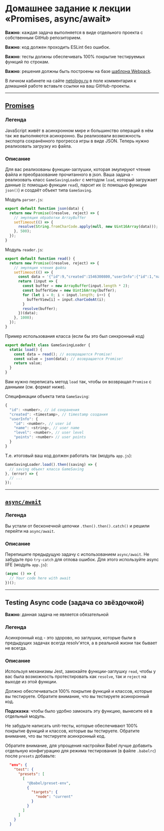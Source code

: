 # Домашнее задание к лекции «Promises, async/await»

**Важно**: каждая задача выполняется в виде отдельного проекта с собственным GitHub репозиторием.

**Важно**: код должен проходить ESLint без ошибок.

**Важно**: тесты должны обеспечивать 100% покрытие тестируемых функций по строкам.

**Важно**: решения должны быть построены на базе [шаблона Webpack](/ci-template).

В личном кабинете на сайте [netology.ru](http://netology.ru/) в поле комментария к домашней работе вставьте ссылки на ваш GitHub-проекты.

---

## [Promises](./src/js/__tests__/game_promise.test.js)

### Легенда

JavaScript живёт в асинхронном мире и большинство операций в нём так же выполняются асинхронно. Вы реализовали возможность экспорта сохранённого прогресса игры в виде JSON. Теперь нужно реализовать загрузку из файла.

### Описание

Для вас реализованы функции-заглушки, которая эмулируют чтение файла и преобразование прочитанного в json. Ваша задача - реализовать класс `GameSavingLoader` с методом `load`, который загружает данные (с помощью функции `read`), парсит их (с помощью функции `json()`) и создаёт объект типа `GameSaving`.

Модуль `parser.js`:
```javascript
export default function json(data) {
  return new Promise((resolve, reject) => {
    // эмуляция обработки ArrayBuffer
    setTimeout(() => {
      resolve(String.fromCharCode.apply(null, new Uint16Array(data)));
    }, 500);
  });
}
```

Модуль `reader.js`:
```javascript
export default function read() {
  return new Promise((resolve, reject) => {
    // эмуляция чтения файла
    setTimeout(() => {
      const data = '{"id":9,"created":1546300800,"userInfo":{"id":1,"name":"Hitman","level":10,"points":2000}}';
      return (input => {
        const buffer = new ArrayBuffer(input.length * 2);
        const bufferView = new Uint16Array(buffer);
        for (let i = 0; i < input.length; i++) {
          bufferView[i] = input.charCodeAt(i);
        }
        resolve(buffer);
      })(data);
    }, 1000); 
  });
}
```

Пример использования класса (если бы это был синхронный код)
```javascript
export default class GameSavingLoader {
  static load() {
    const data = read(); // возвращается Promise!
    const value = json(data); // возвращается Promise!
    return value;
  }
}
```
Вам нужно переписать метод `load` так, чтобы он возвращал `Promise` с данными (см. формат ниже).

Спецификации объекта типа `GameSaving`:
```javascript
{
  "id": <number>, // id сохранения
  "created": <timestamp>, // timestamp создания
  "userInfo": {
    "id": <number>, // user id
    "name": <string>, // user name
    "level": <number>, // user level
    "points": <number> // user points
  }
}
```

Т.е. итоговый ваш код должен работать так (модуль `app.js`):
```javascript
GameSavingLoader.load().then((saving) => {
  // saving объект класса GameSaving
}, (error) => {
  // ...
});
```

---

## [`async/await`]((./src/js/__tests__/game_async.test.js))

### Легенда

Вы устали от бесконечной цепочки `.then().then().catch()` и решили перейти на `async/await`.

### Описание

Перепишите предыдущую задачу с использованием `async/await`. Не забудьте про `try-catch` для отлова ошибок. Для этого используйте async IIFE (модуль `app.js`):
```javascript
(async () => {
  // Your code here with await
})();
```

---

## Testing Async code (задача со звёздочкой)

**Важно**: данная задача не является обязательной 

### Легенда

Асинхронный код - это здорово, но заглушки, которые были в предыдущих задачах всегда resolv'ятся, а в реальной жизни так бывает не всегда.

### Описание

Используя механизмы Jest, замокайте функции-заглушку `read`, чтобы у вас была возможность протестировать как `resolve`, так и `reject` на выходе из этой функции.

Должно обеспечиваться 100% покрытие функций и классов, которые вы тестируете. Обратите внимание, что вы тестируете асинхронный код.

**Подсказка**: чтобы было удобно замокать эту функцию, вынесите её в отдельный модуль.

Не забудьте написать unit-тесты, которые обеспечивают 100% покрытие функций и классов, которые вы тестируете. Обратите внимание, что вы тестируете асинхронный код.

Обратите внимание, для упрощения настройки Babel лучше добавить отдельную конфигурацию для режима тестирования (в файле `.babelrc`) после `presets` добавьте:

```json
  "env": {
    "test": {
      "presets": [
        [
          "@babel/preset-env",
          {
            "targets": {
              "node": "current"
            }
          }
        ]
      ]
    }
  }
```